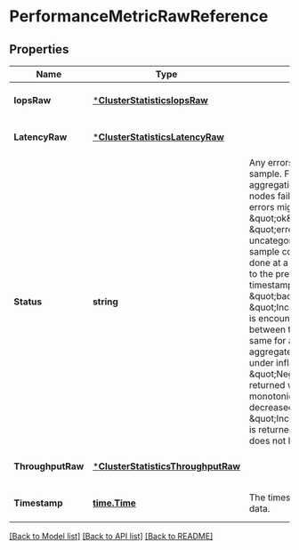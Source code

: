 # PerformanceMetricRawReference

## Properties
Name | Type | Description | Notes
------------ | ------------- | ------------- | -------------
**IopsRaw** | [***ClusterStatisticsIopsRaw**](cluster_statistics_iops_raw.md) |  | [optional] [default to null]
**LatencyRaw** | [***ClusterStatisticsLatencyRaw**](cluster_statistics_latency_raw.md) |  | [optional] [default to null]
**Status** | **string** | Any errors associated with the sample. For example, if the aggregation of data over multiple nodes fails then any of the partial errors might be returned, \&quot;ok\&quot; on success, or \&quot;error\&quot; on any internal uncategorized failure. Whenever a sample collection is missed but done at a later time, it is back filled to the previous 15 second timestamp and tagged with \&quot;backfilled_data\&quot;. \&quot;Inconsistent_delta_time\&quot; is encountered when the time between two collections is not the same for all nodes. Therefore, the aggregated value might be over or under inflated. \&quot;Negative_delta\&quot; is returned when an expected monotonically increasing value has decreased in value. \&quot;Inconsistent_old_data\&quot; is returned when one or more nodes does not have the latest data. | [optional] [default to null]
**ThroughputRaw** | [***ClusterStatisticsThroughputRaw**](cluster_statistics_throughput_raw.md) |  | [optional] [default to null]
**Timestamp** | [**time.Time**](time.Time.md) | The timestamp of the performance data. | [optional] [default to null]

[[Back to Model list]](../README.md#documentation-for-models) [[Back to API list]](../README.md#documentation-for-api-endpoints) [[Back to README]](../README.md)


